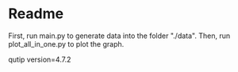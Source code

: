 # Readme

First, run main.py to generate data into the folder "./data".
Then, run plot_all_in_one.py to plot the graph.

qutip version=4.7.2
